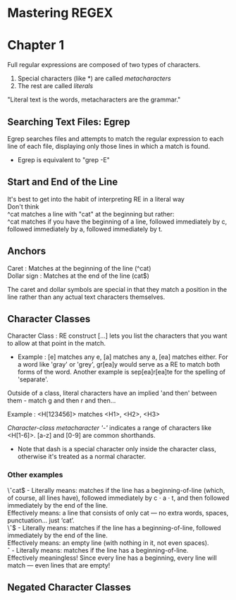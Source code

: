 # Mastering REGEX

# Chapter 1

Full regular expressions are composed of two types of characters.
1. Special characters (like \*) are called *metacharacters*
2. The rest are called *literals*

"Literal text is the words, metacharacters are the grammar."

## Searching Text Files: Egrep
Egrep searches files and attempts to match the regular expression to each line of each file, displaying only those lines in which a match is found.
- Egrep is equivalent to "grep -E"

## Start and End of the Line
It's best to get into the habit of interpreting RE in a literal way</br>
Don't think </br>
\^cat matches a line with "cat" at the beginning
but rather: </br>
^cat matches if you have the beginning of a line, followed immediately by c, followed immediately by a, followed immediately by t.

## Anchors
Caret : Matches at the beginning of the line (^cat)</br>
Dollar sign : Matches at the end of the line (cat$)</br>

The caret and dollar symbols are special in that they match a position in the line rather than any actual text characters themselves.

## Character Classes
Character Class : RE construct [...] lets you list the characters that you want to allow at that point in the match.</br>
- Example : [e] matches any e, [a] matches any a, [ea] matches either. For a word like 'gray' or 'grey', gr[ea]y would serve as a RE to match both forms of the word. Another example is sep[ea]r[ea]te for the spelling of 'separate'.

Outside of a class, literal characters have an implied 'and then' between them - match g and then r and then...

Example : \<H\[123456\]\> matches \<H1\>, \<H2\>, \<H3\>

*Character-class metacharacter '-'* indicates a range of characters like \<H\[1-6]\>. \[a-z\] and \[0-9\] are common shorthands.
- Note that dash is a special character only inside the character class, otherwise it's treated as a normal character.

### Other examples
\ˆcat$ - Literally means: matches if the line has a beginning-of-line (which, of course, all lines have), followed immediately by c ⋅ a ⋅ t, and then followed immediately by the end of the line.</br>
Effectively means: a line that consists of only cat — no extra words, spaces, punctuation... just ‘cat’.</br>
\ˆ\$ - Literally means: matches if the line has a beginning-of-line, followed immediately by the end of the line.</br>
Effectively means: an empty line (with nothing in it, not even spaces).</br>
ˆ - Literally means: matches if the line has a beginning-of-line.</br>
Effectively meaningless! Since every line has a beginning, every line will match — even lines that are empty!

## Negated Character Classes

